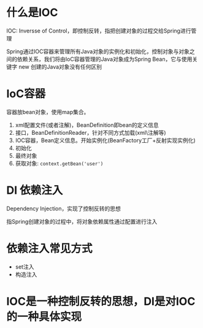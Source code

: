 # 什么是IOC
IOC: Inversse of Control，即控制反转，指把创建对象的过程交给Spring进行管理      

Spring通过IOC容器来管理所有Java对象的实例化和初始化，控制对象与对象之间的依赖关系，我们将由IoC容器管理的Java对象成为Spring Bean，它与使用关键字 new 创建的Java对象没有任何区别

# IoC容器
容器放bean对象，使用map集合。       
1. xml配置文件(或者注解)，BeanDefinition即bean的定义信息
2. 接口，BeanDefinitionReader，针对不同方式加载(xml\注解等)
3. IOC容器，Bean定义信息。开始实例化(BeanFactory工厂+反射实现实例化)
4. 初始化
5. 最终对象
6. 获取对象: ```context.getBean('user')```


# DI 依赖注入
Dependency Injection，实现了控制反转的思想      

指Spring创建对象的过程中，将对象依赖属性通过配置进行注入        

# 依赖注入常见方式
- set注入
- 构造注入

# IOC是一种控制反转的思想，DI是对IOC的一种具体实现


